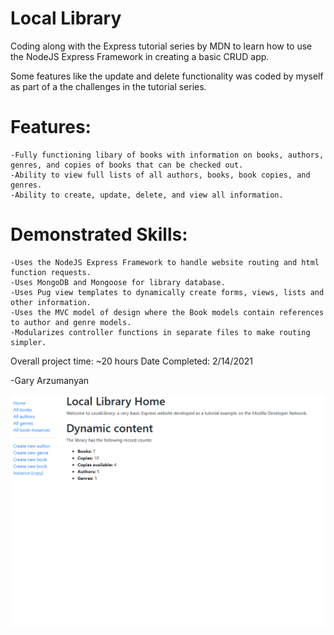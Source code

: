 # Local Library

Coding along with the Express tutorial series by MDN to learn how to use the NodeJS Express Framework in creating a basic CRUD app.

Some features like the update and delete functionality was coded by myself as part of a the challenges in the tutorial series.

# Features:

    -Fully functioning libary of books with information on books, authors, genres, and copies of books that can be checked out.
    -Ability to view full lists of all authors, books, book copies, and genres.
    -Ability to create, update, delete, and view all information.

# Demonstrated Skills:

    -Uses the NodeJS Express Framework to handle website routing and html function requests.
    -Uses MongoDB and Mongoose for library database.
    -Uses Pug view templates to dynamically create forms, views, lists and other information.
    -Uses the MVC model of design where the Book models contain references to author and genre models.
    -Modularizes controller functions in separate files to make routing simpler.

Overall project time: ~20 hours
Date Completed: 2/14/2021

-Gary Arzumanyan

![Sample Gif](public/images/locallibrary-sample.gif)
